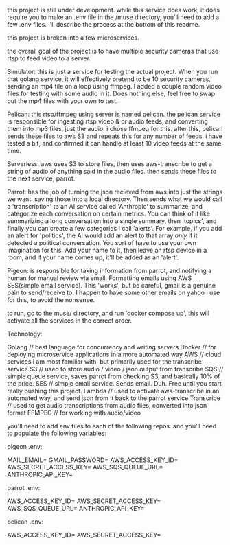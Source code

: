 this project is still under development. while this service does work, it does require you to make an .env file in the /muse directory, you'll need to add a few .env files. I'll describe the process at the bottom of this readme.

this project is broken into a few microservices.

the overall goal of the project is to have multiple security cameras that use rtsp to feed video to a server.

Simulator: this is just a service for testing the actual project. When you run that golang service, it will effectively pretend to be 10 security cameras, sending an mp4 file on a loop using ffmpeg. I added a couple random video files for testing with some audio in it. Does nothing else, feel free to swap out the mp4 files with your own to test.

Pelican: this rtsp/ffmpeg using server is named pelican. the pelican service is responsible for ingesting rtsp video & or audio feeds, and converting them into mp3 files, just the audio. i chose ffmpeg for this. after this, pelican sends these files to aws S3 and repeats this for any number of feeds. i have tested a bit, and confirmed it can handle at least 10 video feeds at the same time.

Serverless: aws uses S3 to store files, then uses aws-transcribe to get a string of audio of anything said in the audio files. then sends these files to the next service, parrot.

Parrot: has the job of turning the json recieved from aws into just the strings we want. saving those into a local directory. Then sends what we would call a 'transcription' to an AI service called 'Anthropic' to summarize, and categorize each conversation on certain metrics. You can think of it like summarizing a long conversation into a single summary, then 'topics', and finally you can create a few categories I call 'alerts'. For example, if you add an alert for 'politics', the AI would add an alert to that array *only* if it detected a political conversation. You sort of have to use your own imagination for this. Add your name to it, then leave an rtsp device in a room, and if your name comes up, it'll be added as an 'alert'. 

Pigeon: is responsible for taking information from parrot, and notifying a human for manual review via email. Formatting emails using AWS SES(simple email service). This 'works', but be careful, gmail is a genuine pain to send/receive to. I happen to have some other emails on yahoo I use for this, to avoid the nonsense.

to run, go to the muse/ directory, and run 'docker compose up', this will activate all the services in the correct order.

Technology:

Golang     // best language for concurrency and writing servers
Docker     // for deploying microservice applications in a more automated way
AWS        // cloud services i am most familiar with, but primarily used for the transcribe service
S3         // used to store audio / video / json output from transcribe
SQS        // simple queue service, saves parrot from checking S3, and basically 10% of the price.
SES        // simple email service. Sends email. Duh. Free until you start really pushing this project.
Lambda     // used to activate aws-transcribe in an automated way, and send json from it back to the parrot service
Transcribe // used to get audio transcriptions from audio files, converted into json format
FFMPEG     // for working with audio/video


you'll need to add env files to each of the following repos. and you'll need to populate the following variables:

pigeon .env:

MAIL_EMAIL=
GMAIL_PASSWORD=
AWS_ACCESS_KEY_ID=
AWS_SECRET_ACCESS_KEY=
AWS_SQS_QUEUE_URL=
ANTHROPIC_API_KEY=


parrot .env:

AWS_ACCESS_KEY_ID=
AWS_SECRET_ACCESS_KEY=
AWS_SQS_QUEUE_URL=
ANTHROPIC_API_KEY=


pelican .env:

AWS_ACCESS_KEY_ID=
AWS_SECRET_ACCESS_KEY=
